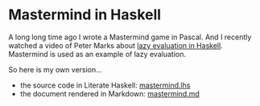 # Mastermind in Haskell

A long long time ago I wrote a Mastermind game in Pascal.
And I recently watched a video of Peter Marks about
[lazy evaluation in Haskell](https://www.youtube.com/watch?v=eSrVC4-p7aI).
Mastermind is used as an example of lazy evaluation.

So here is my own version...

- the source code in Literate Haskell: [mastermind.lhs](mastermind.hs)
- the document rendered in Markdown: [mastermind.md](mastermind.md)
